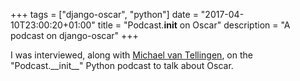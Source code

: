 +++
tags = ["django-oscar", "python"]
date = "2017-04-10T23:00:20+01:00"
title = "Podcast.__init__ on Oscar"
description = "A podcast on django-oscar"
+++

I was interviewed, along with [Michael van Tellingen](https://www.mvantellingen.nl/), on the 
"Podcast.\_\_init\_\_" Python podcast to talk about Oscar.

<script class="podigee-podcast-player" src="//cdn.podigee.com/podcast-player/javascripts/podigee-podcast-player.js" data-configuration="https://www.podcastinit.com?podigee_player=288"></script>
